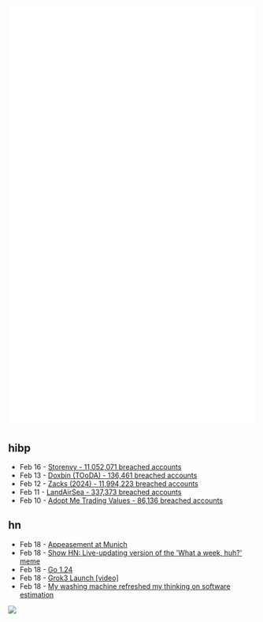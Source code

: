 ![Metrics](https://raw.githubusercontent.com/phixion/phixion/master/metrics.svg)

## hibp

<!--
for https://github.com/phixion/phixion/blob/main/.github/workflows/feeds.yml
-->
<!--START_SECTION:haveibeenpwnd-->
- Feb 16 - [Storenvy - 11,052,071 breached accounts](https://haveibeenpwned.com/PwnedWebsites#Storenvy)
- Feb 13 - [Doxbin (TOoDA) - 136,461 breached accounts](https://haveibeenpwned.com/PwnedWebsites#DoxbinTOoDA)
- Feb 12 - [Zacks (2024) - 11,994,223 breached accounts](https://haveibeenpwned.com/PwnedWebsites#Zacks2024)
- Feb 11 - [LandAirSea - 337,373 breached accounts](https://haveibeenpwned.com/PwnedWebsites#LandAirSea)
- Feb 10 - [Adopt Me Trading Values - 86,136 breached accounts](https://haveibeenpwned.com/PwnedWebsites#AdoptMeTradingValues)
<!--END_SECTION:haveibeenpwnd-->

## hn

<!--
for https://github.com/phixion/phixion/blob/main/.github/workflows/feeds.yml
-->
<!--START_SECTION:hn-->
- Feb 18 - [Appeasement at Munich](https://snyder.substack.com/p/appeasement-at-munich)
- Feb 18 - [Show HN: Live-updating version of the 'What a week, huh?' meme](https://tintin.dlazaro.ca/)
- Feb 18 - [Go 1.24](https://tip.golang.org/doc/go1.24)
- Feb 18 - [Grok3 Launch [video]](https://x.com/xai/status/1891699715298730482)
- Feb 18 - [My washing machine refreshed my thinking on software estimation](https://www.cosive.com/blog/my-washing-machine-refreshed-my-thinking-on-software-effort-estimation)
<!--END_SECTION:hn-->

<!--
for https://yhype.me
-->
![](https://hit.yhype.me/github/profile?user_id=13013670)
